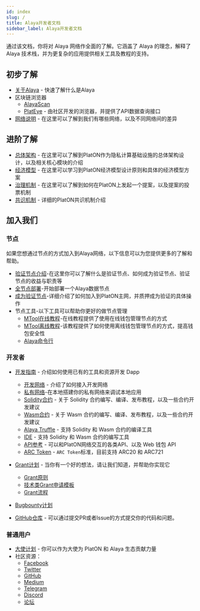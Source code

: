 ```yaml
---
id: index
slug: /
title: Alaya开发者文档
sidebar_label: Alaya开发者文档
---
```


通过该文档，你将对 Alaya 网络作全面的了解。它涵盖了 Alaya 的理念，解释了 Alaya 技术栈，并为更复杂的应用提供相关工具及教程的支持。


## 初步了解
- [关于Alaya](/alaya-devdocs/zh-CN/Intro_to_Alaya) - 快速了解什么是Alaya
- 区块链浏览器
  - [AlayaScan](https://scan.alaya.network/)
  - [PlatEye](/alaya-devdocs/zh-CN/PlatEye) - 由社区开发的浏览器，并提供了API数据查询接口
- [网络说明](/alaya-devdocs/zh-CN/Networks) - 在这里可以了解到我们有哪些网络，以及不同网络间的差异

## 进阶了解

- [总体架构](/alaya-devdocs/zh-CN/Architecture) - 在这里可以了解到PlatON作为隐私计算基础设施的总体架构设计，以及相关核心模块的介绍
- [经济模型](/alaya-devdocs/zh-CN/Economic_model) - 在这里可以学习到PlatON经济模型设计原则和具体的经济模型方案
- [治理机制](/alaya-devdocs/zh-CN/Governance_mechanism) - 在这里可以了解到如何在PlatON上发起一个提案，以及提案的投票机制
- [共识机制](/alaya-devdocs/zh-CN/Consensus_mechanism) - 详细的PlatON共识机制介绍

## 加入我们

### 节点
如果您想通过节点的方式加入到Alaya网络，以下信息可以为您提供更多的了解和帮助。
 - [验证节点介绍](/alaya-devdocs/zh-CN/Intro_to_validator)-在这里你可以了解什么是验证节点、如何成为验证节点、验证节点的收益与职责等
 - [全节点部署](/alaya-devdocs/zh-CN/Run_a_fullnode)-开始部署一个Alaya数据节点
 - [成为验证节点](/alaya-devdocs/zh-CN/Become_Validator)-详细介绍了如何加入到PlatON主网，并质押成为验证的具体操作
 - 节点工具-以下工具可以帮助你更好的做节点管理
   - [MTool在线教程](/alaya-devdocs/zh-CN/Online_MTool)-在线教程提供了使用在线钱包管理节点的方式
   - [MTool离线教程](/alaya-devdocs/zh-CN/Offline_MTool)-该教程提供了如何使用离线钱包管理节点的方式，提高钱包安全性
   - [Alaya命令行](/alaya-devdocs/zh-CN/Command_Line_Tools)

### 开发者

- [开发指南](/alaya-devdocs/zh-CN/Development_guide) - 介绍如何使用已有的工具和资源开发 Dapp
  - [开发网络](/alaya-devdocs/zh-CN/Join_the_dev_network) - 介绍了如何接入开发网络
  - [私有网络](/alaya-devdocs/zh-CN/Private_network)-在本地搭建你的私有网络来调试本地应用
  - [Solidity合约](/alaya-devdocs/zh-CN/Solidity_Getting_started) - 关于 Solidity 合约编写、编译、发布教程，以及一些合约开发建议
  - [Wasm合约](/alaya-devdocs/zh-CN/Wasm_Getting_started) - 关于 Wasm 合约的编写、编译、发布教程，以及一些合约开发建议
  - [Alaya Truffle](/alaya-devdocs/zh-CN/Alaya-Truffle) - 支持 Solidity 和 Wasm 合约的编译工具
  - [IDE](/alaya-devdocs/zh-CN/IDE) - 支持 Solidity 和 Wasm 合约的编写工具
  - [API参考](/alaya-devdocs/zh-CN/JS_SDK) - 可以和PlatON网络交互的各类API、以及 Web 钱包 API 
  - [ARC Token](/alaya-devdocs/zh-CN/ARC20) - `ARC Token`标准，目前支持 ARC20 和 ARC721

- [Grant计划](https://forum.latticex.foundation/t/topic/1092) - 当你有一个好的想法，请让我们知道，并帮助你实现它
  - [Grant原则](https://forum.latticex.foundation/t/topic/4128)
  - [技术类Grant申请模板](https://forum.latticex.foundation/t/topic/4126)
  - [Grant流程](https://forum.latticex.foundation/t/topic/4129)
- [Bugbounty计划](https://slowmist.io/platon/index.html?utm_source=index&utm_medium=cpc&utm_campaign=platon)
- [GitHub仓库](https://github.com/AlayaNetwork) - 可以通过提交PR或者Issue的方式提交你的代码和问题。

### 普通用户

- [大使计划](https://forum.latticex.foundation/t/topic/4246) - 你可以作为大使为 PlatON 和 Alaya 生态贡献力量
- 社区资源：
  - [Facebook](https://www.facebook.com/PlatONNetwork/)
  - [Twitter](https://twitter.com/PlatON_Network)
  - [GitHub](https://github.com/AlayaNetwork)
  - [Medium](https://medium.com/platon-network)
  - [Telegram](https://t.me/PlatONNetworkCN)
  - [Discord](https://discord.com/invite/jAjFzJ3Cff)
  - [论坛](https://forum.latticex.foundation/)
